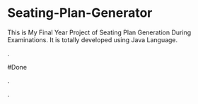 # Seating-Plan-Generator

This is My Final Year Project of Seating Plan Generation During Examinations. It is totally developed using Java Language.



































































































































































































.





















































#Done










































































































.




































































































































































































































































































































































































































































































.








































